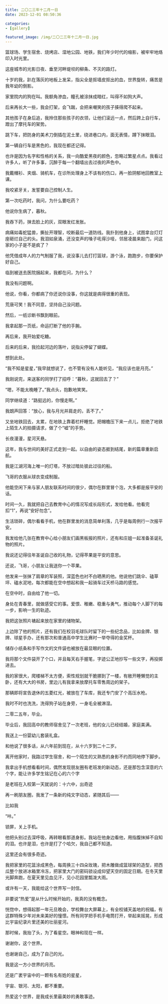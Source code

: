 ```yaml
---
title: 二〇二三年十二月一日
date: 2023-12-01 08:50:36

categories:
- [gallery]

featured_image: /img/二〇二三年十二月一日.jpg
---
```



篮球场、学生宿舍、烧烤店、湿地公园、地铁，我们年少时代的缩影，被牢牢地烙印入时光里。

这座城市的光影日夜、垂至河畔堤坝的柳条、不灭的路灯。

十岁的我，趴在落灰的地板上发呆，指尖全是抠墙皮抠出的血，世界旋转，痛苦是我年幼的倒影。

家里院内的狗在叫。我额角渗血，瞳孔被涂抹成暗红，叫得不如狗大声。

后来再长大一些，我会打架，会飞踹，会把来嘲笑的孩子揍得爬不起来。

其他孩子在身后追，我拎住那些孩子的衣领，让他们滚远一点，然后跨上自行车，蹬出了摩托车的架势。

跳下车，把防身的美术刀倒插在泥土里，绕进巷口内，面无表情，蹲下抹眼泪。

第一辆自行车是黑色的，我现在都还记得。

也许是因为名字和性格的关系，我一向酷爱黑夜的颜色，忽略过繁星点点。我看过许多人，听了许多事，沉醉于每一个翻墙出去过夜的声色中。

我戴帽衫、夹烟、骑机车，在诊所处理身上不该有的伤口，再一脸阴郁地回教室上课。

我咬紧牙关，发誓要自己控制人生。

第一次吃药时，我问，为什么要吃药？

他说你生病了，暮秋。

我吞下药，抹去脸上的灰，双眼发红发胀。

病痛如毒蛇猛兽，撕扯开理智，咬断最后一道防线。我扑到他身上，试图拿台灯灯座砸烂自己的头。我泪如泉涌，还没变声的嗓子吼得沙哑，邻居凌晨来敲门，问这家的小子是不是疯了？

他凭借成年人的力气制服了我，说没事儿去打打篮球，游个泳，跑跑步，你要保护好自己。

临到被送去医院捆起来，我都在问，为什么？

我没有问题啊。

他说，你看，你都病了你还说你没事，你这就是病得很重的表现。

荒唐可笑！我不同意，坚持自己没问题。

然后，一纸诊断书飘到眼前。

我拿起那一页纸，命运打断了他的手腕。

再后来，我开始爱吃糖。

后来的后来，我捡起河边的落叶，说指尖停留了蝴蝶。

想到此处。

“我不知是星星，”我早就想说了，也不管有没有人能听见，“我应该也是月亮。”

我刚说完，来送客的同学打了招呼：“暮秋，这就回去了？”

“嗯，不能太晚睡了。”我点头，抱歉地笑笑。

同学继续道：“路挺远的，你慢走啊。”

我朗声回答：“放心，我与月光并肩走的，丢不了。”

又坐地铁回去，太累，在地铁上靠着栏杆睡觉。把帽檐压下来一点儿，拒绝了地铁上陌生人的拍摄请求，做了个“嘘”的手势。

长夜漫漫，星河天悬。

这年，我与世间的美好正式走到一起。以自由的姿态捱到结尾，新的篇章重新启航。

我是江湖河海上唯一的灯塔，不放过暗处彼此过往的船。

飞哥的衣服从球衣变成制服。

他能空闲下来与家人朋友联系时间的很少，偶尔在群里冒个泡，大多都是报平安的话。

时间一久，我就把自己去教育中心的情况写成长段形式，发给他看。他看完扣“1”，再说“安好勿念”。

生活琐碎，偶尔看看手机，他在群里发的消息简单利落，几乎是每周例行一次报平安。

我发给他几张在教育中心给小朋友们画黑板报的照片，还有和庄姐一起准备圣诞礼物的照片。

我说还记得往年圣诞自己收的礼物，记得苹果是平安的意思。

还说，飞哥，小朋友让我送你一个苹果。

他发来一张抹了肩章的军装照，深蓝色也衬不白晒黑的他。他说他们跳伞、磕草坪、磕水泥地，每次都能在空中想起和我一起骑车过天桥马路的感觉。

在空中时，自由给了他一切。

身处在青春里，就做感受它的事。爱恨、稚嫩、稳重与勇气，推动每个人脚下的每一步，影响一生的轨迹。

我把这张照片裱起来放在家里的储物架。

上边除了他的照片，还有我们在校羽毛球队时留下的一些纪念品，比如金牌、银牌、球星手办，还有那次和普通高中学生比赛时一举夺得的金奖杯。

储存小纸条和手写作文的文件袋也被放在最显眼的位置。

我将那个文件袋开了个口，并且每天右手握笔，字迹公正地抄写一些文字，再投掷进去。

我的家很大，爬楼梯不太方便，索性规划就干脆挪到了一楼，有敞开睡懒觉的主卧，还有大大的书房，里边儿有我拿来放摩托车零售周边的架子。

那辆即将宣告退休的五菱红光，被放在了车库，我还专门安了个高压水枪。

我时不时也洗洗，洗得狗子站在身旁，一身毛全被淋湿。

二零二五年，毕业。

毕业后，我回高中的教师宿舍见了一次老班，他的女儿已经结婚，家庭美满。

我送上一份婴幼儿套装礼盒。

和他说了很多话，从六年前到现在，从十六岁到二十二岁。

离开他家时，我路过学生宿舍，和一个陌生的又熟悉的身影不约而同地停下脚步。

我拿出手机想看看时间，偶然发现朋友圈有老班发的新动态，还是那包含深意的六个字，能让许多学生铭记在心的六个字

是老班在入校第一天就说的：十六中，出奇迹

再一刷朋友圈，我发了一条新的纯文字动态，紧随其后——

比如我

“咔。”

锁屏，关上手机。

他把头别过去深呼吸，再转眼看那道身影。我站在他身边看他，用指腹抹掉不自知的泪。也许是泪，也许是打了个哈欠，我自己都不知道。

这里还会有很多奇迹。

我把家里的花篮涂成黑色，每周换三十四朵玫瑰，把木雕做成篮球架的造型，把西瓜整个放进冰箱里冷冻，把家里大门的密码锁设成仰望天空的固定日期。在冬天里光脚奔跑，在夏天里见血见汗，见小花园里瓢泼大雨。

或许有一天，我能给这个世界写一封信。

非要说“热爱”是从什么时候开始的，我真的没有概念。

恍惚中，想得起那一年元旦晚会，学校舞台大屏幕上，有全校铺天盖地的祝福，有这群特殊少年对未来美好的憧憬。所有同学把手机手电筒打开，举起来摇晃，形成比宇宙纪录片里还美的壮丽星河。

那时候，我抬了头，为了看星空。眼神和现在一样。

谢谢你，这个世界。

也谢谢自己，成为了自己的光。

我是这一方小世界的月亮。

还是广袤宇宙中的一颗有名有姓的星星，

宇宙、银河、太阳，都不重要。

热爱这个世界，是我成长里最美妙的勇敢事迹。